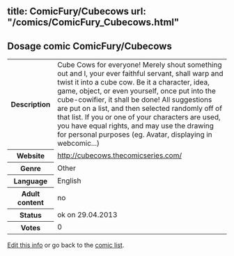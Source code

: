 title: ComicFury/Cubecows
url: "/comics/ComicFury_Cubecows.html"
---
Dosage comic ComicFury/Cubecows
-----------------------------------------

<p id="msg"></p>
<script type="text/javascript">
if (window.location.search === '?edit_info_mail=sent_ok') {
  var elem = document.getElementById("msg");
  elem.innerHTML = 'Edited information sucessfully sent for review, which is usually done daily. Thanks!';
  elem.className = 'ok';
}
</script>
<table class="comicinfo">
<tr>
<th>Description</th><td>Cube Cows for everyone! Merely shout something out and I, your ever faithful servant, shall warp and twist it into a cube cow. Be it a character, idea, game, object, or even yourself, once put into the cube-cowifier, it shall be done! All suggestions are put on a list, and then selected randomly off of that list. If you or one of your characters are used, you have equal rights, and may use the drawing for personal purposes (eg. Avatar, displaying in webcomic...)</td>
</tr>
<tr>
<th>Website</th><td><a href="http://cubecows.thecomicseries.com/">http://cubecows.thecomicseries.com/</a></td>
</tr>
<tr>
<th>Genre</th><td>Other</td>
</tr>
<tr>
<th>Language</th><td>English</td>
</tr>
<tr>
<th>Adult content</th><td>no</td>
</tr>
<tr>
<th>Status</th><td>ok on 29.04.2013</td>
</tr>
<tr>
<th>Votes</th><td>0</td>
</tr>
</table>

[Edit this info](ComicFury_Cubecows_edit.html) or go back to the [comic list](../comic-index.html).
